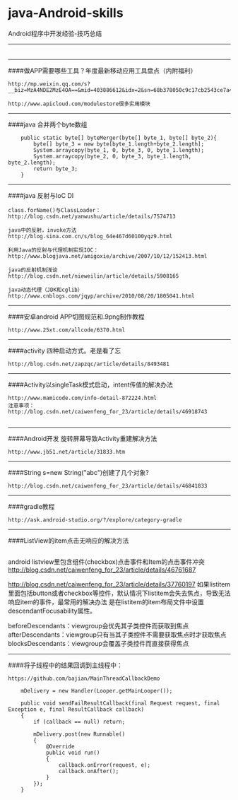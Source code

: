 # java-Android-skills
Android程序中开发经验-技巧总结

***
####
```

```
***
####做APP需要哪些工具？年度最新移动应用工具盘点（内附福利）
```
http://mp.weixin.qq.com/s?__biz=MzA4NDE2MzE4OA==&mid=403886612&idx=2&sn=68b378050c9c17cb2543ce7a41f92d95&scene=23&srcid=11187TxPRngqJ0B8pDpFu1dO#rd

http://www.apicloud.com/modulestore很多实用模块

```

***
####java 合并两个byte数组  
```
    public static byte[] byteMerger(byte[] byte_1, byte[] byte_2){  
        byte[] byte_3 = new byte[byte_1.length+byte_2.length];  
        System.arraycopy(byte_1, 0, byte_3, 0, byte_1.length);  
        System.arraycopy(byte_2, 0, byte_3, byte_1.length, byte_2.length);  
        return byte_3;  
    }  

```
***
####java 反射与IoC DI 
```
class.forName()与ClassLoader：
http://blog.csdn.net/yanwushu/article/details/7574713

java中的反射，invoke方法
http://blog.sina.com.cn/s/blog_64e467d60100yqz9.html

利用Java的反射与代理机制实现IOC：
http://www.blogjava.net/amigoxie/archive/2007/10/12/152413.html

java的反射机制浅谈
http://blog.csdn.net/nieweilin/article/details/5908165

java动态代理（JDK和cglib）
http://www.cnblogs.com/jqyp/archive/2010/08/20/1805041.html
```

***
####安卓android APP切图规范和.9png制作教程
```
http://www.25xt.com/allcode/6370.html

```


***
####activity 四种启动方式。老是看了忘
```
http://blog.csdn.net/zapzqc/article/details/8493481

```

***
####Activity以singleTask模式启动，intent传值的解决办法
```
http://www.mamicode.com/info-detail-872224.html
注意事项：
http://blog.csdn.net/caiwenfeng_for_23/article/details/46918743


```

***
####Android开发 旋转屏幕导致Activity重建解决方法
```
http://www.jb51.net/article/31833.htm
```


***
####String s=new String("abc")创建了几个对象?
```
http://blog.csdn.net/caiwenfeng_for_23/article/details/46841833
```

***
####gradle教程
```
http://ask.android-studio.org/?/explore/category-gradle
```


***
####ListView的item点击无响应的解决方法
```

```
android listview里包含组件(checkbox)点击事件和Item的点击事件冲突
http://blog.csdn.net/caiwenfeng_for_23/article/details/46761687

http://blog.csdn.net/caiwenfeng_for_23/article/details/37760197
如果listitem里面包括button或者checkbox等控件，默认情况下listitem会失去焦点，导致无法响应item的事件，最常用的解决办法
是在listitem的item布局文件中设置descendantFocusability属性。

beforeDescendants：viewgroup会优先其子类控件而获取到焦点
        afterDescendants：viewgroup只有当其子类控件不需要获取焦点时才获取焦点
        blocksDescendants：viewgroup会覆盖子类控件而直接获得焦点
***
####将子线程中的结果回调到主线程中：
```
https://github.com/bajian/MainThreadCallbackDemo

	mDelivery = new Handler(Looper.getMainLooper());
	
    public void sendFailResultCallback(final Request request, final Exception e, final ResultCallback callback)
    {
        if (callback == null) return;

        mDelivery.post(new Runnable()
        {
            @Override
            public void run()
            {
                callback.onError(request, e);
                callback.onAfter();
            }
        });
    }

```
